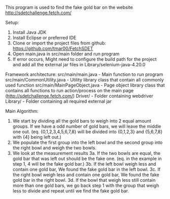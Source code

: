 This program is used to find the fake gold bar on the website http://sdetchallenge.fetch.com/

Setup:
1. Install Java JDK
2. Install Eclipse or preferred IDE
3. Clone or import the project files from github:
	https://github.com/tmar00/FetchSDET
4. Open main.java in src/main folder and run program
5. If error occurs, Might need to configure the build path for the project and add all the external jar files in Library/selenium-java-4.20.0

Framework architecture:
src/main/main.java - Main function to run program
src/main/CommonUtility.java - Utility library class that contain all commonly used function
src/main/MainPageObject.java - Page object library class that contains all functions to run action/process on the main page (http://sdetchallenge.fetch.com/)
Driver/ - Folder containing webdriver
Library/ - Folder containing all required external jar

Main Algorithm:
1. We start by dividing all the gold bars to weigh into 2 equal amount groups. If we have a odd number of gold bars, we will leave the middle one out. 
(eq. {0,1,2,3,4,5,6,7,8} will be divided into {0,1,2,3} and {5,6,7,8} with {4} being left out.)
2. We populate the first group into the left bowl and the second group into the right bowl and weigh the two bowls.
3. We look at the measurement results
3a. If the two bowls are equal, the gold bar that was left out should be the fake one. (eq. in the example in step 1, 4 will be the fake gold bar.)
3b. If the left bowl weigh less and contain one gold bar, We found the fake gold bar in the left bowl.
3c. If the right bowl weigh less and contain one gold bar, We found the fake gold bar in the right bowl.
3d. If the bowl that weigh less still contain more than one gold bars, we go back step 1 with the group that weigh less to divide and repeat until we find the fake gold bar.
